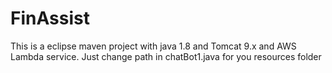 # FinAssist
This is a eclipse maven project with java 1.8 and Tomcat 9.x and AWS Lambda service.
Just change path in chatBot1.java for you resources folder
